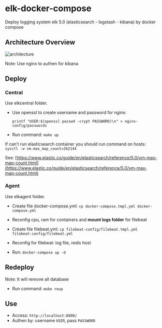 # elk-docker-compose
Deploy logging system elk 5.0 (elasticsearch - logstash - kibana) by docker compose

## Architecture Overview

![architecture](https://github.com/cuongnb14/elk-docker-compose/raw/master/architecture.png)

Note: Use nginx to authen for kibana

## Deploy

### Central

Use elkcentral folder.

- Use openssl to create username and password for nginx:

    `printf "USER:$(openssl passwd -crypt PASSWORD)\n" > nginx-config/passwords`

- Run command: `make up`

If can't run elasticsearch container you should run command on hosts: `sysctl -w vm.max_map_count=262144`

See: [https://www.elastic.co/guide/en/elasticsearch/reference/5.0/vm-max-map-count.html](https://www.elastic.co/guide/en/elasticsearch/reference/5.0/vm-max-map-count.html)

### Agent

Use elkagent folder.

- Create file docker-compose.yml: `cp docker-compose.tmpl.yml docker-compose.yml`

- Reconfig cpu, ram for containers and **mount logs folder** for filebeat

- Create file filebeat.yml:  `cp filebeat-config/filebeat.tmpl.yml filebeat-config/filebeat.yml`

- Reconfig for filebeat: log file, redis host

- Run: `docker-compose up -d`

## Redeploy

Note: It will remove all database

- Run command: `make reup`

## Use

- Access: `http://localhost:8080/`
- Authen by: username `USER`, pass `PASSWORD`
